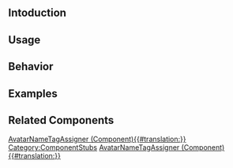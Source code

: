 <languages></languages> <translate>

## Intoduction

## Usage

## Behavior

## Examples

## Related Components

</translate>

[AvatarNameTagAssigner
(Component){{#translation:}}](Category:Components{{#translation:}} "wikilink")
[Category:ComponentStubs](Category:ComponentStubs "wikilink")
[AvatarNameTagAssigner
(Component){{#translation:}}](Category:Components:Users:Common_Avatar_System:Nameplate{{#translation:}} "wikilink")
